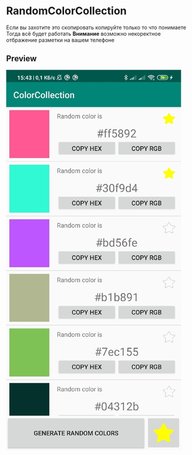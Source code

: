 # RandomColorCollection
Если вы захотите это скопировать копируйте только то что понимаете
Тогда всё будет работать
**Внимание** возможно некоректное отбражение разметки на вашем телефоне
## Preview
![alt Preview](Image.jpg)
